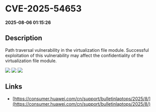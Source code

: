 # CVE-2025-54653

**2025-08-06 01:15:26**

## Description
Path traversal vulnerability in the virtualization file module. Successful exploitation of this vulnerability may affect the confidentiality of the virtualization file module.

![](https://img.shields.io/static/v1?label=Score&message=8.4&color=red)
![](https://img.shields.io/static/v1?label=Severity&message=HIGH&color=red)
![](https://img.shields.io/static/v1?label=CWE&message=Traversal&color=green)

## Links
- [https://consumer.huawei.com/cn/support/bulletinlaptops/2025/8/](https://consumer.huawei.com/cn/support/bulletinlaptops/2025/8/)

